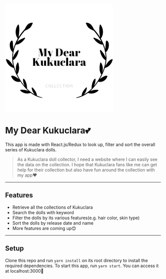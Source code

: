 ![Kukuclara Collection](https://github.com/nh0627/kukuclara-collection/blob/main/public/logo.png)

My Dear Kukuclara💕
======================

This app is made with React.js/Redux to look up, filter and sort the overall series of Kukuclara dolls.
> As a Kukuclara doll collector, I need a website where I can easily see the data on the collection. I hope that Kukuclara fans like me can get help for their collection but also have fun around the collection with my app❤

---

## Features
- Retrieve all the collections of Kukuclara
- Search the dolls with keyword
- Filter the dolls by its various features(e.g. hair color, skin type)
- Sort the dolls by release date and name
- More features are coming up😊

---

## Setup
Clone this repo and run `yarn install` on its root directory to install the required dependencies.
To start this app, run `yarn start`. You can access it at localhost:3000🎈
